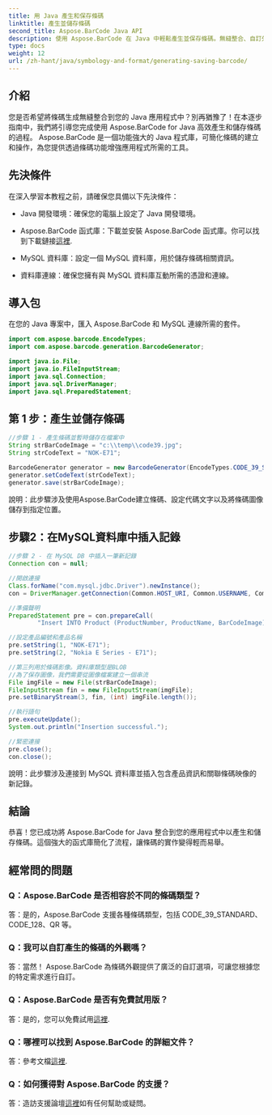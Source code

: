 ```yaml
---
title: 用 Java 產生和保存條碼
linktitle: 產生並儲存條碼
second_title: Aspose.BarCode Java API
description: 使用 Aspose.BarCode 在 Java 中輕鬆產生並保存條碼。無縫整合、自訂外觀並享受廣泛的條碼支援。
type: docs
weight: 12
url: /zh-hant/java/symbology-and-format/generating-saving-barcode/
---
```


## 介紹

您是否希望將條碼生成無縫整合到您的 Java 應用程式中？別再猶豫了！在本逐步指南中，我們將引導您完成使用 Aspose.BarCode for Java 高效產生和儲存條碼的過程。 Aspose.BarCode 是一個功能強大的 Java 程式庫，可簡化條碼的建立和操作，為您提供透過條碼功能增強應用程式所需的工具。

## 先決條件

在深入學習本教程之前，請確保您具備以下先決條件：

- Java 開發環境：確保您的電腦上設定了 Java 開發環境。

- Aspose.BarCode 函式庫：下載並安裝 Aspose.BarCode 函式庫。你可以找到下載鏈接[這裡](https://releases.aspose.com/barcode/java/).

- MySQL 資料庫：設定一個 MySQL 資料庫，用於儲存條碼相關資訊。

- 資料庫連線：確保您擁有與 MySQL 資料庫互動所需的憑證和連線。

## 導入包

在您的 Java 專案中，匯入 Aspose.BarCode 和 MySQL 連線所需的套件。

```java
import com.aspose.barcode.EncodeTypes;
import com.aspose.barcode.generation.BarcodeGenerator;

import java.io.File;
import java.io.FileInputStream;
import java.sql.Connection;
import java.sql.DriverManager;
import java.sql.PreparedStatement;
```

## 第 1 步：產生並儲存條碼

```java
//步驟 1 - 產生條碼並暫時儲存在檔案中
String strBarCodeImage = "c:\\temp\\code39.jpg";
String strCodeText = "NOK-E71";

BarcodeGenerator generator = new BarcodeGenerator(EncodeTypes.CODE_39_STANDARD);
generator.setCodeText(strCodeText);
generator.save(strBarCodeImage);
```

說明：此步驟涉及使用Aspose.BarCode建立條碼、設定代碼文字以及將條碼圖像儲存到指定位置。

## 步驟2：在MySQL資料庫中插入記錄

```java
//步驟 2 - 在 MySQL DB 中插入一筆新記錄
Connection con = null;

//開啟連接
Class.forName("com.mysql.jdbc.Driver").newInstance();
con = DriverManager.getConnection(Common.HOST_URI, Common.USERNAME, Common.PASSWORD);

//準備聲明
PreparedStatement pre = con.prepareCall(
        "Insert INTO Product (ProductNumber, ProductName, BarCodeImage) " + "VALUES (?, ?, ?) ");

//設定產品編號和產品名稱
pre.setString(1, "NOK-E71");
pre.setString(2, "Nokia E Series - E71");

//第三列用於條碼影像。資料庫類型是BLOB
//為了保存圖像，我們需要從圖像檔案建立一個串流
File imgFile = new File(strBarCodeImage);
FileInputStream fin = new FileInputStream(imgFile);
pre.setBinaryStream(3, fin, (int) imgFile.length());

//執行語句
pre.executeUpdate();
System.out.println("Insertion successful.");

//緊密連接
pre.close();
con.close();
```

說明：此步驟涉及連接到 MySQL 資料庫並插入包含產品資訊和關聯條碼映像的新記錄。

## 結論

恭喜！您已成功將 Aspose.BarCode for Java 整合到您的應用程式中以產生和儲存條碼。這個強大的函式庫簡化了流程，讓條碼的實作變得輕而易舉。

## 經常問的問題

### Q：Aspose.BarCode 是否相容於不同的條碼類型？
答：是的，Aspose.BarCode 支援各種條碼類型，包括 CODE_39_STANDARD、CODE_128、QR 等。

### Q：我可以自訂產生的條碼的外觀嗎？
答：當然！ Aspose.BarCode 為條碼外觀提供了廣泛的自訂選項，可讓您根據您的特定需求進行自訂。

### Q：Aspose.BarCode 是否有免費試用版？
答：是的，您可以免費試用[這裡](https://releases.aspose.com/).

### Q：哪裡可以找到 Aspose.BarCode 的詳細文件？
答：參考文檔[這裡](https://reference.aspose.com/barcode/java/).

### Q：如何獲得對 Aspose.BarCode 的支援？
答：造訪支援論壇[這裡](https://forum.aspose.com/c/barcode/13)如有任何幫助或疑問。